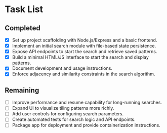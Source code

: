 # Task List

## Completed
- [x] Set up project scaffolding with Node.js/Express and a basic frontend.
- [x] Implement an initial search module with file-based state persistence.
- [x] Expose API endpoints to start the search and retrieve saved patterns.
- [x] Build a minimal HTML/JS interface to start the search and display patterns.
- [x] Document development and usage instructions.
- [x] Enforce adjacency and similarity constraints in the search algorithm.

## Remaining
- [ ] Improve performance and resume capability for long-running searches.
- [ ] Expand UI to visualize tiling patterns more richly.
- [ ] Add user controls for configuring search parameters.
- [ ] Create automated tests for search logic and API endpoints.
- [ ] Package app for deployment and provide containerization instructions.
